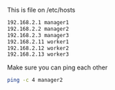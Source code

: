 This is file on /etc/hosts
```bash
192.168.2.1 manager1
192.168.2.2 manager2
192.168.2.3 manager3
192.168.2.11 worker1
192.168.2.12 worker2
192.168.2.13 worker3
```
Make sure you can ping each other
```bash
ping -c 4 manager2
```